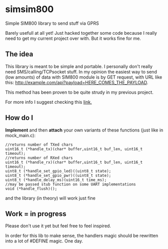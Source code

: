 # simsim800
Simple SIM800 library to send stuff via GPRS

Barely usefull at all yet! Just hacked together some code because I really need to get 
my current project over with. But it works fine for me.

## The idea
This library is meant to be simple and portable. I personally don't really need 
SMS/calling/TCPsocket stuff. In my opinion the easiest way to send (low amounts)
of data with SIM800 module is by GET request, with URL like this:
http://example.com/api?payload=HERE_COMES_THE_PAYLOAD.

This method has been proven to be quite strudy in my previous project.

For more info I suggest checking this [link.](https://m2msupport.net/m2msupport/athttppara-set-paramaters-for-http-connection/)

## How do I
**Implement** and then **attach** your own variants of these functions (just like in mock_main.c):

```
//returns number of TXed chars
uint16_t (*handle_tx)(char* buffer,uint16_t buf_len, uint16_t timeout);
//returns number of RXed chars
uint16_t (*handle_rx)(char* buffer,uint16_t buf_len, uint16_t timeout);
uint8_t (*handle_set_gpio_led)((uint8_t state);
uint8_t (*handle_set_gpio_pwr)((uint8_t state);
uint8_t (*handle_delay_ms)(uint16_t time_ms);
//may be passed stub function on some UART implementations
void (*handle_flush)(); 
```
and the library (in theory) will work just fine

## Work = in progress 
Please don't use it yet but feel free to feel inspired.

In order for this lib to make sense, the handlers magic should be rewritten into
a lot of #DEFINE magic. One day.
